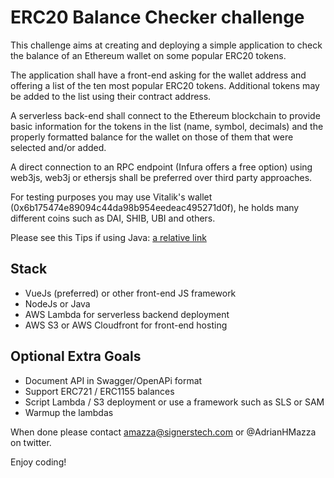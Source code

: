 # ERC20 Balance Checker challenge 

This challenge aims at creating and deploying a simple application to check the balance of an Ethereum wallet on some popular ERC20 tokens.

The application shall have a front-end asking for the wallet address and offering a list of the ten most popular ERC20 tokens.
Additional tokens may be added to the list using their contract address.

A serverless back-end shall connect to the Ethereum blockchain to provide basic information for the tokens in the list (name, symbol, decimals) and the properly formatted balance for the wallet on those of them that were selected and/or added.

A direct connection to an RPC endpoint (Infura offers a free option) using web3js, web3j or ethersjs shall be preferred over third party approaches.

For testing purposes you may use Vitalik's wallet (0x6b175474e89094c44da98b954eedeac495271d0f), he holds many different coins such as DAI, SHIB, UBI and others. 

Please see this Tips if using Java: [a relative link](JavaTips.md)

## Stack
- VueJs (preferred) or other front-end JS framework
- NodeJs or Java
- AWS Lambda for serverless backend deployment
- AWS S3 or AWS Cloudfront for front-end hosting

## Optional Extra Goals
- Document API in Swagger/OpenAPi format
- Support ERC721 / ERC1155 balances
- Script Lambda / S3 deployment or use a framework such as SLS or SAM
- Warmup the lambdas

When done please contact amazza@signerstech.com or @AdrianHMazza on twitter.

Enjoy coding!